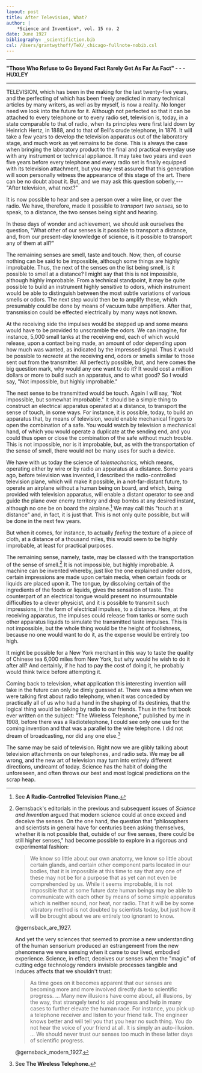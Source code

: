 ```yaml
---
layout: post
title: After Television, What?
author: |
    *Science and Invention*, vol. 15 no. 2
date: June 1927
bibliography: _scientifiction.bib
csl: /Users/grantwythoff/TeX/_chicago-fullnote-nobib.csl
---
```




* * * * * * * * 

**"Those Who Refuse to Go Beyond Fact Rarely Get As Far As Fact" - - - HUXLEY**

* * * * * * * * 

**T**ELEVISION, which has been in the making for the last twenty-five years, and the perfecting of which has been freely predicted in many technical articles by many writers, as well as by myself, is now a reality.  No longer need we look into the future for it.  Although not perfected so that it can be attached to every telephone or to every radio set, television is, today, in a state comparable to that of radio, when its principles were first laid down by Heinrich Hertz, in 1888, and to that of Bell's crude telephone, in 1876.  It will take a few years to develop the television apparatus out of the laboratory stage, and much work as yet remains to be done.  This is always the case when bringing the laboratory product to the final and practical everyday use with any instrument or technical appliance.  It may take two years and even five years before every telephone and every radio set is finally equipped with its television attachment, but you may rest assured that this generation will soon personally witness the appearance of this stage of the art.  There can be no doubt about it.  But, and we may ask this question soberly,---"After television, what next?"

It is now possible to hear and see a person over a wire line, or over the radio.  We have, therefore, made it possible to *transport two senses,* so to speak, to a distance, the two senses being sight and hearing.

In these days of wonder and achievement, we should ask ourselves the question, "What other of our senses is it possible to transport a distance, and, from our present-day knowledge of science, is it possible to transport any of them at all?"

The remaining senses are smell, taste and touch.  Now, then, of course nothing can be said to be impossible, although some things are highly improbable.  Thus, the next of the senses on the list being smell, is it possible to smell at a distance?  I might say that this is not impossible, although highly improbable.  From a technical standpoint, it may be quite possible to build an instrument highly sensitive to odors, which instrument would be able to distinguish between the most subtle variations of various smells or odors.  The next step would then be to amplify these, which presumably could be done by means of vacuum tube amplifiers.  After that, transmission could be effected electrically by many ways not known.

At the receiving side the impulses would be stepped up and some means would have to be provided to unscramble the odors.  We can imagine, for instance, 5,000 small tanks at the receiving end, each of which would release, upon a contact being made, an amount of odor depending upon how much was wanted, as indicated by the impressed signal.  Thus it would be possible to *recreate* at the receiving end, odors or smells similar to those sent out from the transmitter.  All perfectly possible, but, and here comes the big question mark, why would any one want to do it?  It would cost a million dollars or more to build such an apparatus, and to what good?  So I would say, "Not impossible, but highly improbable."

The next sense to be transmitted would be touch.  Again I will say, "Not impossible, but somewhat improbable."  It should be a simple thing to construct an electrical apparatus operated at a distance, to transport the sense of touch, in some ways.  For instance, it is possible, today, to build an apparatus that, by means of television, would enable mechanical fingers to open the combination of a safe.  You would watch by television a mechanical hand, of which you would operate a duplicate at the sending end, and you could thus open or close the combination of the safe without much trouble.  This is not impossible, nor is it improbable, but, as with the transportation of the sense of smell, there would not be many uses for such a device.

We have with us today the science of *telemechanics,* which means, operating either by wire or by radio an apparatus at a distance.  Some years ago, before television was invented, I described the radio-controlled television plane, which will make it possible, in a not-far-distant future, to operate an airplane without a human being on board, and which, being provided with television apparatus, will enable a distant operator to see and guide the plane over enemy territory and drop bombs at any desired instant, although no one be on board the airplane.[^bmb]  We may call this "touch at a distance" and, in fact, it is just that.  This is not only quite possible, but will be done in the next few years.

But when it comes, for instance, to actually *feeling* the texture of a piece of cloth, at a distance of a thousand miles, this would seem to be highly improbable, at least for practical purposes.

The remaining sense, namely, taste, may be classed with the transportation of the sense of smell.[^sns]  It is not impossible, but highly improbable.  A machine can be invented whereby, just like the one explained under odors, certain impressions are made upon certain media, when certain foods or liquids are placed upon it.  The tongue, by dissolving certain of the ingredients of the foods or liquids, gives the sensation of taste.  The counterpart of an electrical tongue would present no insurmountable difficulties to a clever physicist, and it is possible to transmit such impressions, in the form of electrical impulses, to a distance.  Here, at the receiving apparatus, the impulses could release from tanks or some such other apparatus liquids to simulate the transmitted taste impulses.  This is not impossible, but the whole thing would be the height of foolishness, because no one would want to do it, as the expense would be entirely too high.

It might be possible for a New York merchant in this way to taste the quality of Chinese tea 6,000 miles from New York, but why would he wish to do it after all?  And certainly, if he had to pay the cost of doing it, he probably would think twice before attempting it.

Coming back to television, what application this interesting invention will take in the future can only be dimly guessed at.  There was a time when we were talking first about radio telephony, when it was conceded by practically all of us who had a hand in the shaping of its destinies, that the logical thing would be talking by radio to our friends.  Thus in the first book ever written on the subject: "The Wireless Telephone," published by me in 1908, before there was a Radiotelephone, I could see only one use for the coming invention and that was a parallel to the wire telephone.  I did not dream of broadcasting, nor did any one else.[^wno]

The same may be said of television.  Right now we are glibly talking about television attachments on our telephones, and radio sets.  We may be all wrong, and the new art of television may turn into entirely different directions, undreamt of today.  Science has the habit of doing the unforeseen, and often throws our best and most logical predictions on the scrap heap.

[^bmb]: See **A Radio-Controlled Television Plane.**

[^sns]:  Gernsback's editorials in the previous and subsequent issues of *Science and Invention* argued that modern science could at once exceed and deceive the senses.  On the one hand, the question that "philosophers and scientists in general have for centuries been asking themselves, whether it is not possible that, outside of our five senses, there could be still higher senses," had become possible to explore in a rigorous and experimental fashion:

    > We know so little about our own anatomy, we know so little about certain glands, and certain other component parts located in our bodies, that it is impossible at this time to say that any one of these may not be for a purpose that as yet can not even be comprehended by us.  While it seems improbable, it is not impossible that at some future date human beings may be able to communicate with each other by means of some simple apparatus which is neither sound, nor heat, nor radio.  That it will be by some vibratory method is not doubted by scientists today, but just how it will be brought about we are entirely too ignorant to know.
    
    @gernsback_are_1927.
    
    And yet the very sciences that seemed to promise a new understanding of the human sensorium produced an estrangement from the new phenomena we were sensing when it came to our lived, embodied experience.  Science, in effect, deceives our senses when the "magic" of cutting edge technology renders invisible processes tangible and induces affects that we shouldn't trust:
    
    > As time goes on it becomes apparent that our senses are becoming more and more involved directly due to scientific progress. … Many new illusions have come about, all illusions, by the way, that strangely tend to aid progress and help in many cases to further elevate the human race.  For instance, you pick up a telephone receiver and listen to your friend talk.  The engineer knows better and will tell you that you hear no such thing.  You do not hear the voice of your friend at all.  It is simply an auto-illusion. … We should never trust our senses too much in these latter days of scientific progress.
    
    @gernsback_modern_1927.

[^wno]: See **The Wireless Telephone.**
